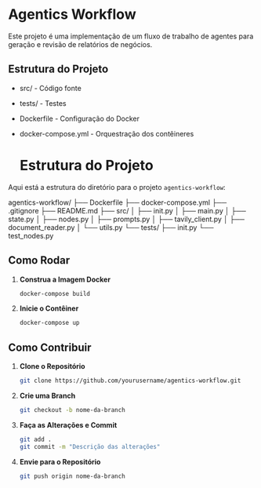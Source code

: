 # Agentics Workflow

Este projeto é uma implementação de um fluxo de trabalho de agentes para geração e revisão de relatórios de negócios.

## Estrutura do Projeto

- src/ - Código fonte
- tests/ - Testes
- Dockerfile - Configuração do Docker
- docker-compose.yml - Orquestração dos contêineres

  # Estrutura do Projeto

Aqui está a estrutura do diretório para o projeto `agentics-workflow`:

agentics-workflow/ ├── Dockerfile ├── docker-compose.yml ├── .gitignore ├── README.md ├── src/ │ ├── init.py │ ├── main.py │ ├── state.py │ ├── nodes.py │ ├── prompts.py │ ├── tavily_client.py │ ├── document_reader.py │ └── utils.py └── tests/ ├── init.py └── test_nodes.py

## Como Rodar

1. **Construa a Imagem Docker**
    ```bash
    docker-compose build
    ```
2. **Inicie o Contêiner**
    ```bash
    docker-compose up
    ```

## Como Contribuir

1. **Clone o Repositório**
    ```bash
    git clone https://github.com/yourusername/agentics-workflow.git
    ```
2. **Crie uma Branch**
    ```bash
    git checkout -b nome-da-branch
    ```
3. **Faça as Alterações e Commit**
    ```bash
    git add .
    git commit -m "Descrição das alterações"
    ```
4. **Envie para o Repositório**
    ```bash
    git push origin nome-da-branch
    ```

